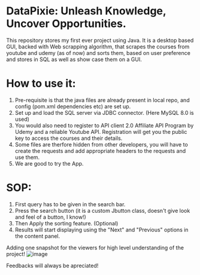 # DataPixie: Unleash Knowledge, Uncover Opportunities.
This repository stores my first ever project using Java. It is a desktop based GUI, backed with Web scrapping algorithm, that scrapes the courses from youtube and udemy (as of now) and sorts them, based on user preference and stores in SQL as well as show case them on a GUI.

# How to use it:
1. Pre-requisite is that the java files are already present in local repo, and config (pom.xml dependencies etc) are set up.
2. Set up and load the SQL server via JDBC connector. (Here MySQL 8.0 is used)
3. You would also need to register to API client 2.0 Affiliate API Program by Udemy and a reliable Youtube API. Registration will get you the public key to access
the courses and their details.
4. Some files are therfore hidden from other developers, you will have to create the requests and add appropriate headers to the requests and use them.
5. We are good to try the App.

# SOP:
1. First query has to be given in the search bar.
2. Press the search button (it is a custom Jbutton class, doesn't give look and feel of a button, I know!)
3. Then Apply the sorting feature. (Optional)
4. Results will start displaying using the "Next" and "Previous" options in the content panel.

Adding one snapshot for the viewers for high level understanding of the project!
![image](https://github.com/abhayjohri23/SkillScraper/assets/124622368/33853f6b-8ea0-4c60-b433-9f39671ec677)

Feedbacks will always be apreciated!

